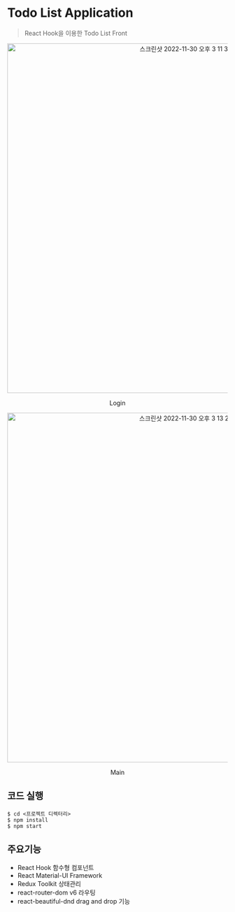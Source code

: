 # Todo List Application
> React Hook을 이용한 Todo List Front


<p align="center">
<img width="800" alt="스크린샷 2022-11-30 오후 3 11 33" src="https://user-images.githubusercontent.com/39370772/204721694-fa7ae22b-6924-4618-939e-1313afbf9399.png">
</p>
<p align="center"> Login </p>
<p align="center">
<img width="800" alt="스크린샷 2022-11-30 오후 3 13 27" src="https://user-images.githubusercontent.com/39370772/204721866-86ef7669-836d-41ee-ab93-ed6fa0aa21b6.png">  
</p>
<p align="center"> Main </p>


## 코드 실행

```
$ cd <프로젝트 디렉터리>
$ npm install
$ npm start
```

## 주요기능

<ul>
  <li> React Hook 함수형 컴포넌트 </li> 
  <li> React Material-UI Framework  </li>
  <li> Redux Toolkit 상태관리 </li>  
  <li> react-router-dom v6 라우팅 </li>
  <li> react-beautiful-dnd drag and drop 기능 </li> 
</ul>



